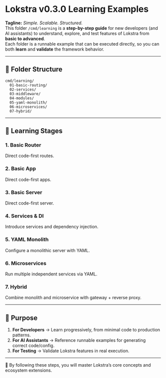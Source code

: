 # Lokstra v0.3.0 Learning Examples

**Tagline:** *Simple. Scalable. Structured.*  
This folder `/cmd/learning` is a **step-by-step guide** for new developers (and AI assistants) to understand, explore, and test features of Lokstra from **basic to advanced**.  
Each folder is a runnable example that can be executed directly, so you can both **learn** and **validate** the framework behavior.

---

## 📂 Folder Structure

```
cmd/learning/
  01-basic-routing/
  02-services/
  03-middleware/
  04-modules/
  05-yaml-monolith/
  06-microservices/
  07-hybrid/
```

---

## 📘 Learning Stages

### 1. Basic Router
Direct code-first routes.

### 2. Basic App
Direct code-first apps.

### 3. Basic Server
Direct code-first server.

### 4. Services & DI
Introduce services and dependency injection.

### 5. YAML Monolith
Configure a monolithic server with YAML.

### 6. Microservices
Run multiple independent services via YAML.

### 7. Hybrid
Combine monolith and microservice with gateway + reverse proxy.

---

## 🎯 Purpose

1. **For Developers** → Learn progressively, from minimal code to production patterns.  
2. **For AI Assistants** → Reference runnable examples for generating correct code/config.  
3. **For Testing** → Validate Lokstra features in real execution.

---

🚀 By following these steps, you will master Lokstra’s core concepts and ecosystem extensions.
